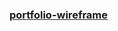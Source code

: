 ### [portfolio-wireframe](https://wireframepro.mockflow.com/view/M06a030496e64f944bb54fc0a1d31470c1564546522024)